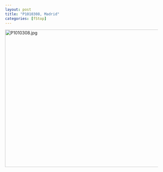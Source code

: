 ```yaml
---
layout: post
title: "P1010308, Madrid"
categories: [fStop]
---
```

<img alt="P1010308.jpg" src="http://www.botzilla.com/blog/pix2009/P1010308.jpg" width="807" height="454" border="0" />




